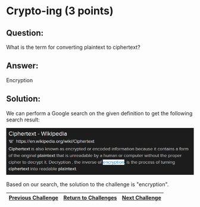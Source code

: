 # Crypto-ing (3 points)

## Question:

What is the term for converting plaintext to ciphertext?

## Answer:

Encryption

## Solution:

We can perform a Google search on the given definition to get the following search result:

[![search-result.png](search-result.png)](https://duckduckgo.com/?q=plaintext+to+ciphertext&t=ffab&atb=v1-1&ia=web)

Based on our search, the solution to the challenge is "encryption".

| [Previous Challenge](/Challenges/Operate-And-Maintain/8/README.md) | [Return to Challenges](/Challenges/../../../#modules) | [Next Challenge](/Challenges/Oversee-And-Govern/2/README.md) |
| :------- | :-----: | ------: |